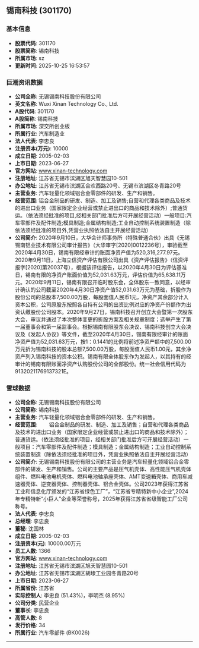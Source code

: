 ## 锡南科技 (301170)

### 基本信息

- **股票代码**: 301170
- **股票简称**: 锡南科技
- **所属市场**: sz
- **更新时间**: 2025-10-25 16:53:57

### 巨潮资讯数据

- **公司全称**: 无锡锡南科技股份有限公司
- **英文名称**: Wuxi Xinan Technology Co., Ltd.
- **A股代码**: 301170
- **A股简称**: 锡南科技
- **所属市场**: 深交所创业板
- **所属行业**: 汽车制造业
- **法人代表**: 李忠良
- **注册资本(万元)**: 10000
- **成立日期**: 2005-02-03
- **上市日期**: 2023-06-27
- **官方网站**: www.xinan-technology.com
- **注册地址**: 江苏省无锡市滨湖区旭天智慧园10-501
- **办公地址**: 江苏省无锡市滨湖区合欢西路20号、无锡市滨湖区冬青路20号
- **主营业务**: 汽车轻量化领域铝合金零部件的研发、生产和销售。
- **经营范围**: 铝合金制品的研发、制造、加工及销售;自营和代理各类商品及技术的进出口业务（国家限定企业经营或禁止进出口的商品和技术除外）;普通货运。（依法须经批准的项目,经相关部门批准后方可开展经营活动）一般项目:汽车零部件及配件制造;模具制造;金属结构制造;工业自动控制系统装置制造（除依法须经批准的项目外,凭营业执照依法自主开展经营活动）
- **公司简介**: 2020年9月10日，大华会计师事务所（特殊普通合伙）出具《无锡锡南铝业技术有限公司审计报告》（大华审字[2020]0012236号），审验截至2020年4月30日，锡南有限经审计的账面净资产值为520,316,277.97元。2020年9月11日，上海立信资产评估有限公司出具《资产评估报告》（信资评报字[2020]第20037号），根据该评估报告，以2020年4月30日为评估基准日，锡南有限的净资产账面价值为52,031.63万元，评估价值为65,638.11万元。2020年9月11日，锡南有限召开临时股东会，全体股东一致同意，以经审计确认的公司截至2020年4月30日净资产值52,031.63万元为基础，折股作为股份公司的总股本7,500.00万股，每股面值人民币1元，净资产其余部分计入资本公积，公司原股东按照各自持有公司的出资比例对应的净资产份额作为出资认缴股份公司股本。2020年9月27日，锡南科技召开创立大会暨第一次股东大会，审议并通过了本次整体变更的折股方案及相关规章制度；选举产生了第一届董事会和第一届监事会。根据锡南有限股东会决议、锡南科技创立大会决议及《发起人协议》等文件，截至2020年4月30日，锡南有限经审计的账面净资产值为52,031.63万元，按1：0.1441的比例将前述净资产额中的7,500.00万元折为锡南科技的股本总额7,500.00万股，每股面值人民币1.00元，其余净资产列入锡南科技的资本公积。锡南有限全体股东作为发起人，以其持有的经审计的锡南有限账面净资产认购股份公司的全部股份。统一社会信用代码为91320211769137321E。

### 雪球数据

- **公司全称**: 无锡锡南科技股份有限公司
- **公司简称**: 锡南科技
- **主营业务**: 汽车轻量化领域铝合金零部件的研发、生产和销售。
- **经营范围**: 　　铝合金制品的研发、制造、加工及销售；自营和代理各类商品及技术的进出口业务（国家限定企业经营或禁止进出口的商品和技术除外）；普通货运。（依法须经批准的项目，经相关部门批准后方可开展经营活动）一般项目：汽车零部件及配件制造；模具制造；金属结构制造；工业自动控制系统装置制造（除依法须经批准的项目外，凭营业执照依法自主开展经营活动）
- **公司简介**: 无锡锡南科技股份有限公司的主营业务是汽车轻量化领域铝合金零部件的研发、生产和销售。公司的主要产品是压气机壳体、高性能压气机壳体组件、燃料电池电机壳体、燃料电池轴承座壳体、AMT变速箱壳体、商用车减速器壳体、逆变器壳体、控制器壳体、铝合金壳体。公司2023年获得江苏省工业和信息化厅颁发的“江苏省绿色工厂”，“江苏省专精特新中小企业”,2024年专精特新“小巨人”企业等荣誉称号，2025年获得江苏省省级智能工厂公司称号。
- **法人代表**: 李忠良
- **总经理**: 李忠良
- **董秘**: 沈国林
- **成立日期**: 2005-02-03
- **注册资本(元)**: 10000.00万元
- **员工人数**: 1366
- **官方网站**: www.xinan-technology.com
- **注册地址**: 江苏省无锡市滨湖区旭天智慧园10-501
- **办公地址**: 江苏省无锡市滨湖区胡埭工业园冬青路20号
- **上市日期**: 2023-06-27
- **所属省份**: 江苏省
- **实际控制人**: 李忠良 (51.43%)，李明杰 (8.95%)
- **公司分类**: 民营企业
- **董事长**: 李忠良
- **高管人数**: 8
- **发行价格**: 34
- **所属行业**: 汽车零部件 (BK0026)

---